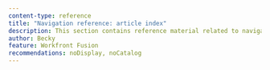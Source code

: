 ```yaml
---
content-type: reference
title: "Navigation reference: article index"
description: This section contains reference material related to navigation in Adobe Workfront Fusion.
author: Becky
feature: Workfront Fusion
recommendations: noDisplay, noCatalog
--- 
```

